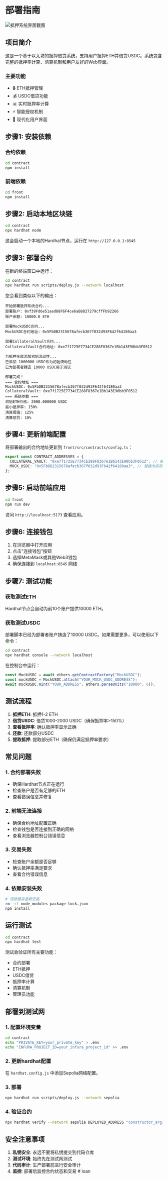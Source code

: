 # 部署指南

![抵押系统界面截图](assets/screenshot.png)

## 项目简介

这是一个基于以太坊的抵押借贷系统，支持用户抵押ETH并借贷USDC。系统包含完整的抵押率计算、清算机制和用户友好的Web界面。

### 主要功能
- 🔒 ETH抵押管理
- 💰 USDC借贷功能  
- 📊 实时抵押率计算
- ⚡ 智能授权机制
- 🎨 现代化用户界面

## 步骤1: 安装依赖

### 合约依赖
```bash
cd contract
npm install
```

### 前端依赖
```bash
cd front
npm install
```

## 步骤2: 启动本地区块链

```bash
cd contract
npx hardhat node
```

这会启动一个本地的Hardhat节点，运行在 `http://127.0.0.1:8545`

## 步骤3: 部署合约

在新的终端窗口中运行：

```bash
cd contract
npx hardhat run scripts/deploy.js --network localhost
```

您会看到类似以下的输出：

```
开始部署抵押系统合约...
部署账户: 0xf39Fd6e51aad88F6F4ce6aB8827279cffFb92266
账户余额: 10000.0 ETH

部署MockUSDC合约...
MockUSDC合约地址: 0x5FbDB2315678afecb367f032d93F642f64180aa3

部署CollateralVault合约...
CollateralVault合约地址: 0xe7f1725E7734CE288F8367e1Bb143E90bb3F0512

为抵押金库添加初始流动性...
已添加 1000000 USDC作为初始流动性
已为部署者铸造 10000 USDC用于测试

部署完成！
=== 合约地址 ===
MockUSDC: 0x5FbDB2315678afecb367f032d93F642f64180aa3
CollateralVault: 0xe7f1725E7734CE288F8367e1Bb143E90bb3F0512
=== 系统参数 ===
初始ETH价格: 2000.000000 USDC
最小抵押率: 150%
清算阈值: 125%
清算惩罚: 10%
```

## 步骤4: 更新前端配置

将部署输出的合约地址更新到 `front/src/contracts/config.ts`：

```typescript
export const CONTRACT_ADDRESSES = {
  COLLATERAL_VAULT: "0xe7f1725E7734CE288F8367e1Bb143E90bb3F0512", // 替换为实际地址
  MOCK_USDC: "0x5FbDB2315678afecb367f032d93F642f64180aa3", // 替换为实际地址
};
```

## 步骤5: 启动前端应用

```bash
cd front
npm run dev
```

访问 `http://localhost:5173` 查看应用。

## 步骤6: 连接钱包

1. 在浏览器中打开应用
2. 点击"连接钱包"按钮
3. 选择MetaMask或其他Web3钱包
4. 确保连接到 `localhost:8545` 网络

## 步骤7: 测试功能

### 获取测试ETH
Hardhat节点会自动为前10个账户提供10000 ETH。

### 获取测试USDC
部署脚本已经为部署者账户铸造了10000 USDC。如果需要更多，可以使用以下命令：

```bash
cd contract
npx hardhat console --network localhost
```

在控制台中运行：
```javascript
const MockUSDC = await ethers.getContractFactory("MockUSDC");
const mockUSDC = MockUSDC.attach("YOUR_MOCK_USDC_ADDRESS");
await mockUSDC.mint("YOUR_ADDRESS", ethers.parseUnits("10000", 6));
```

## 测试流程

1. **抵押ETH**: 抵押1-2 ETH
2. **借贷USDC**: 借贷1000-2000 USDC（确保抵押率>150%）
3. **查看抵押率**: 确认抵押率显示正确
4. **还款**: 还款部分USDC
5. **提取抵押**: 提取部分ETH（确保仍满足抵押率要求）

## 常见问题

### 1. 合约部署失败
- 确保Hardhat节点正在运行
- 检查账户是否有足够的ETH
- 查看错误信息并修复

### 2. 前端无法连接
- 确保合约地址配置正确
- 检查钱包是否连接到正确的网络
- 查看浏览器控制台错误信息

### 3. 交易失败
- 检查账户余额是否足够
- 确认抵押率满足要求
- 查看合约错误信息

### 4. 依赖安装失败
```bash
# 清除缓存重新安装
rm -rf node_modules package-lock.json
npm install
```

## 运行测试

```bash
cd contract
npx hardhat test
```

测试会验证所有主要功能：
- 合约部署
- ETH抵押
- USDC借贷
- 抵押率计算
- 清算机制
- 管理员功能

## 部署到测试网

### 1. 配置环境变量
```bash
cd contract
echo "PRIVATE_KEY=your_private_key" > .env
echo "INFURA_PROJECT_ID=your_infura_project_id" >> .env
```

### 2. 更新hardhat配置
在 `hardhat.config.js` 中添加Sepolia网络配置。

### 3. 部署
```bash
npx hardhat run scripts/deploy.js --network sepolia
```

### 4. 验证合约
```bash
npx hardhat verify --network sepolia DEPLOYED_ADDRESS "constructor_arg1" "constructor_arg2"
```

## 安全注意事项

1. **私钥安全**: 永远不要将私钥提交到代码仓库
2. **测试环境**: 始终先在测试网测试
3. **代码审计**: 生产部署前进行安全审计
4. **监控**: 部署后监控合约状态和交易 # loan
